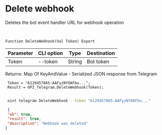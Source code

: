 ﻿---
sidebar_position: 4
---

# Delete webhook
 Deletes the bot event handler URL for webhook operation


<br/>


`Function DeleteWebhook(Val Token) Export`

 | Parameter | CLI option | Type | Destination |
 |-|-|-|-|
 | Token | --token | String | Bot token |

 
 Returns: Map Of KeyAndValue - Serialized JSON response from Telegram





```bsl title="Code example"
 Token = "6129457865:AAFyzNYOAFbu...";
 Result = OPI_Telegram.DeleteWebhook(Token);
```
	


```sh title="CLI command example"
 
 oint telegram DeleteWebhook --token "6129457865:AAFyzNYOAFbu..."

```

```json title="Result"
 {
 "ok": true,
 "result": true,
 "description": "Webhook was deleted"
}
```
